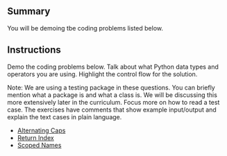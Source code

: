## Summary
You will be demoing tbe coding problems listed below.

## Instructions
Demo the coding problems below. Talk about what Python data types and operators you are using. Highlight the control flow for the solution.

Note: We are using a testing package in these questions. You can briefly mention what a package is and what a class is. We will be discussing this more extensively later in the curriculum. Focus more on how to read a test case. The exercises have comments that show example input/output and explain the text cases in plain language.

- [Alternating Caps](https://repl.it/@Admin7/alternatingcaps#main.py)
- [Return Index](https://repl.it/@Admin7/returnindex#main.py)
- [Scoped Names](https://repl.it/@Admin7/scopednames#main.py)
